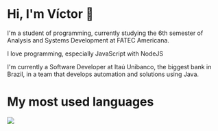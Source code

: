 # Hi, I'm Víctor 👋

I'm a student of programming, currently studying the 6th semester of Analysis and Systems Development at FATEC Americana.

I love programming, especially JavaScript with NodeJS

I'm currently a Software Developer at Itaú Unibanco, the biggest bank in Brazil, in a team that develops automation and solutions using Java.

# My most used languages

<a href="https://github.com/anuraghazra/github-readme-stats">
  <img align="center" src="https://github-readme-stats.vercel.app/api/top-langs/?username=VictorNeox&layout=compact" />
</a>

